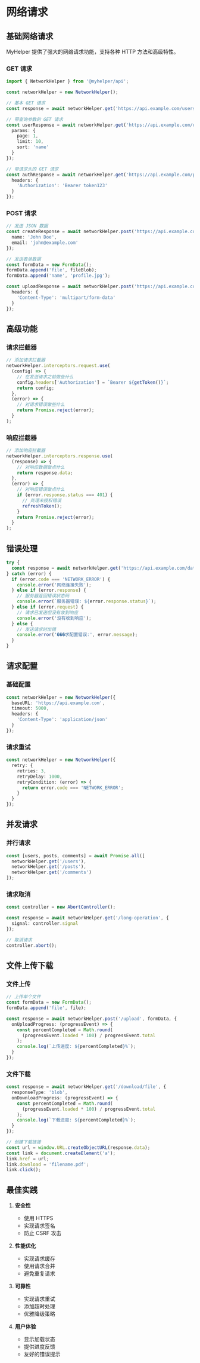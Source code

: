 # 网络请求

## 基础网络请求

MyHelper 提供了强大的网络请求功能，支持各种 HTTP 方法和高级特性。

### GET 请求

```typescript
import { NetworkHelper } from '@myhelper/api';

const networkHelper = new NetworkHelper();

// 基本 GET 请求
const response = await networkHelper.get('https://api.example.com/users');

// 带查询参数的 GET 请求
const userResponse = await networkHelper.get('https://api.example.com/users', {
  params: {
    page: 1,
    limit: 10,
    sort: 'name'
  }
});

// 带请求头的 GET 请求
const authResponse = await networkHelper.get('https://api.example.com/profile', {
  headers: {
    'Authorization': 'Bearer token123'
  }
});
```

### POST 请求

```typescript
// 发送 JSON 数据
const createResponse = await networkHelper.post('https://api.example.com/users', {
  name: 'John Doe',
  email: 'john@example.com'
});

// 发送表单数据
const formData = new FormData();
formData.append('file', fileBlob);
formData.append('name', 'profile.jpg');

const uploadResponse = await networkHelper.post('https://api.example.com/upload', formData, {
  headers: {
    'Content-Type': 'multipart/form-data'
  }
});
```

## 高级功能

### 请求拦截器

```typescript
// 添加请求拦截器
networkHelper.interceptors.request.use(
  (config) => {
    // 在发送请求之前做些什么
    config.headers['Authorization'] = `Bearer ${getToken()}`;
    return config;
  },
  (error) => {
    // 对请求错误做些什么
    return Promise.reject(error);
  }
);
```

### 响应拦截器

```typescript
// 添加响应拦截器
networkHelper.interceptors.response.use(
  (response) => {
    // 对响应数据做点什么
    return response.data;
  },
  (error) => {
    // 对响应错误做点什么
    if (error.response.status === 401) {
      // 处理未授权错误
      refreshToken();
    }
    return Promise.reject(error);
  }
);
```

## 错误处理

```typescript
try {
  const response = await networkHelper.get('https://api.example.com/data');
} catch (error) {
  if (error.code === 'NETWORK_ERROR') {
    console.error('网络连接失败');
  } else if (error.response) {
    // 服务器返回错误状态码
    console.error(`服务器错误: ${error.response.status}`);
  } else if (error.request) {
    // 请求已发送但没有收到响应
    console.error('没有收到响应');
  } else {
    // 发送请求时出错
    console.error('���求配置错误:', error.message);
  }
}
```

## 请求配置

### 基础配置

```typescript
const networkHelper = new NetworkHelper({
  baseURL: 'https://api.example.com',
  timeout: 5000,
  headers: {
    'Content-Type': 'application/json'
  }
});
```

### 请求重试

```typescript
const networkHelper = new NetworkHelper({
  retry: {
    retries: 3,
    retryDelay: 1000,
    retryCondition: (error) => {
      return error.code === 'NETWORK_ERROR';
    }
  }
});
```

## 并发请求

### 并行请求

```typescript
const [users, posts, comments] = await Promise.all([
  networkHelper.get('/users'),
  networkHelper.get('/posts'),
  networkHelper.get('/comments')
]);
```

### 请求取消

```typescript
const controller = new AbortController();

const response = await networkHelper.get('/long-operation', {
  signal: controller.signal
});

// 取消请求
controller.abort();
```

## 文件上传下载

### 文件上传

```typescript
// 上传单个文件
const formData = new FormData();
formData.append('file', file);

const response = await networkHelper.post('/upload', formData, {
  onUploadProgress: (progressEvent) => {
    const percentCompleted = Math.round(
      (progressEvent.loaded * 100) / progressEvent.total
    );
    console.log(`上传进度: ${percentCompleted}%`);
  }
});
```

### 文件下载

```typescript
const response = await networkHelper.get('/download/file', {
  responseType: 'blob',
  onDownloadProgress: (progressEvent) => {
    const percentCompleted = Math.round(
      (progressEvent.loaded * 100) / progressEvent.total
    );
    console.log(`下载进度: ${percentCompleted}%`);
  }
});

// 创建下载链接
const url = window.URL.createObjectURL(response.data);
const link = document.createElement('a');
link.href = url;
link.download = 'filename.pdf';
link.click();
```

## 最佳实践

1. **安全性**
   - 使用 HTTPS
   - 实现请求签名
   - 防止 CSRF 攻击

2. **性能优化**
   - 实现请求缓存
   - 使用请求合并
   - 避免重复请求

3. **可靠性**
   - 实现请求重试
   - 添加超时处理
   - 优雅降级策略

4. **用户体验**
   - 显示加载状态
   - 提供进度反馈
   - 友好的错误提示 